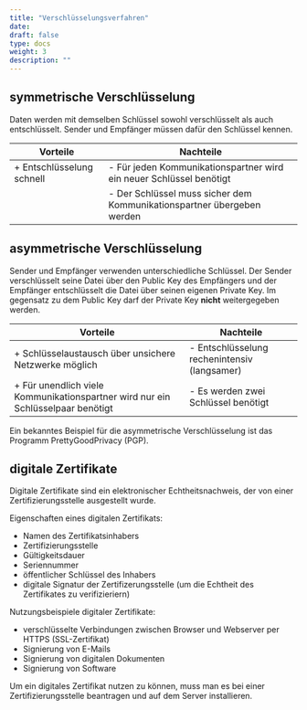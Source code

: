 ```yaml
---
title: "Verschlüsselungsverfahren"
date:
draft: false
type: docs
weight: 3
description: ""
---
```


## symmetrische Verschlüsselung
Daten werden mit demselben Schlüssel sowohl verschlüsselt als auch entschlüsselt. Sender und Empfänger müssen dafür den Schlüssel kennen.

| Vorteile | Nachteile 
| -------- | -------- 
| + Entschlüsselung schnell  | - Für jeden Kommunikationspartner wird ein neuer Schlüssel benötigt   
| | - Der Schlüssel muss sicher dem Kommunikationspartner übergeben werden   

## asymmetrische Verschlüsselung
Sender und Empfänger verwenden unterschiedliche Schlüssel. Der Sender verschlüsselt seine Datei über den Public Key des Empfängers und der Empfänger entschlüsselt die Datei über seinen eigenen Private Key. Im gegensatz zu dem Public Key darf der Private Key **nicht** weitergegeben werden.

| Vorteile | Nachteile 
| -------- | -------- 
| + Schlüsselaustausch über unsichere Netzwerke möglich  | - Entschlüsselung rechenintensiv (langsamer)
| + Für unendlich viele Kommunikationspartner wird nur ein Schlüsselpaar benötigt | - Es werden zwei Schlüssel benötigt

Ein bekanntes Beispiel für die asymmetrische Verschlüsselung ist das Programm PrettyGoodPrivacy (PGP).

## digitale Zertifikate

Digitale Zertifikate sind ein elektronischer Echtheitsnachweis, der von einer Zertifizierungsstelle ausgestellt wurde.

Eigenschaften eines digitalen Zertifikats:
- Namen des Zertifikatsinhabers
- Zertifizierungsstelle
- Gültigkeitsdauer
- Seriennummer
- öffentlicher Schlüssel des Inhabers
- digitale Signatur der Zertifizerungsstelle (um die Echtheit des Zertifikates zu verifizieriern)

Nutzungsbeispiele digitaler Zertifikate:
- verschlüsselte Verbindungen zwischen Browser und Webserver per HTTPS (SSL-Zertifikat)
- Signierung von E-Mails
- Signierung von digitalen Dokumenten
- Signierung von Software

Um ein digitales Zertifikat nutzen zu können, muss man es bei einer Zertifizierungsstelle beantragen und auf dem Server installieren.